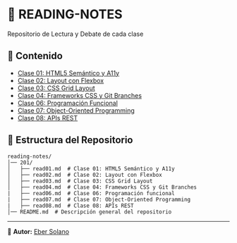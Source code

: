 # 📖 READING-NOTES

Repositorio de Lectura y Debate de cada clase

## 📌 Contenido 

- [Clase 01: HTML5 Semántico y A11y ](https://eber2k1.github.io/reading-notes/201/read01)
- [Clase 02: Layout con Flexbox](https://eber2k1.github.io/reading-notes/201/read02)
- [Clase 03: CSS Grid Layout](https://eber2k1.github.io/reading-notes/201/read03)
- [Clase 04: Frameworks CSS y Git Branches](https://eber2k1.github.io/reading-notes/201/read04)
- [Clase 06: Programación Funcional](https://eber2k1.github.io/reading-notes/201/read06)
- [Clase 07: Object-Oriented Programming](https://eber2k1.github.io/reading-notes/201/read07)
- [Clase 08: APIs REST](https://eber2k1.github.io/reading-notes/201/read08)

## 📂 Estructura del Repositorio  

```plaintext
reading-notes/
│── 201/
│   ├── read01.md  # Clase 01: HTML5 Semántico y A11y
│   ├── read02.md  # Clase 02: Layout con Flexbox
│   ├── read03.md  # Clase 03: CSS Grid Layout
│   ├── read04.md  # Clase 04: Frameworks CSS y Git Branches
|   ├── read06.md  # Clase 06: Programación funcional
|   ├── read07.md  # Clase 07: Object-Oriented Programming
|   ├── read08.md  # Clase 08: APIs REST
│── README.md  # Descripción general del repositorio
```
---
📝 **Autor:** [Eber Solano](https://github.com/eber2k1)